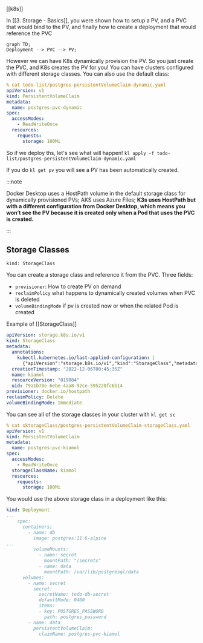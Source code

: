 [[k8s]]

In [[3. Storage - Basics]], you were shown how to setup a PV, and a PVC that would bind to the PV, and finally how to create a deployment that would reference the PVC

```mermaid
graph TD;
Deployment --> PVC --> PV;
```


However we can have K8s dynamically provision the PV.  So you just create the PVC, and K8s creates the PV for you!  You can have clusters configured with different storage classes.  You can also use the default class:

```yaml
% cat todo-list/postgres-persistentVolumeClaim-dynamic.yaml                                                                           
apiVersion: v1
kind: PersistentVolumeClaim
metadata:
  name: postgres-pvc-dynamic
spec:
  accessModes:
    - ReadWriteOnce
  resources:
    requests:
      storage: 100Mi
```

So if we deploy ths, let's see what will happen!  `kl apply -f todo-list/postgres-persistentVolumeClaim-dynamic.yaml`

If you do `kl get pv` you will see a PV has been automatically created. 

:::note

Docker Desktop uses a HostPath volume in the default storage class for dynamically provisioned PVs; AKS uses Azure Files; **K3s uses HostPath but with a different configuration from Docker Desktop, which means you won’t see the PV because it is created only when a Pod that uses the PVC is created.**

:::


## Storage Classes

`kind: StorageClass`

You can create a storage class and reference it from the PVC.  Three fields:

- `provisioner`:  How to create PV on demand
- `reclaimPolicy` what happens to dynamically created volumes when PVC is deleted
- `volumeBindingMode` if pv is created now or when the related Pod is created

Example of [[StorageClass]]

```YAML
apiVersion: storage.k8s.io/v1
kind: StorageClass
metadata:
  annotations:
    kubectl.kubernetes.io/last-applied-configuration: |
      {"apiVersion":"storage.k8s.io/v1","kind":"StorageClass","metadata":{"annotations":{},"name":"kiamol"},"provisioner":"docker.io/hostpath","reclaimPolicy":"Delete","volumeBindingMode":"Immediate"}
  creationTimestamp: "2022-12-06T00:45:35Z"
  name: kiamol
  resourceVersion: "819084"
  uid: 79a1b70e-6ebe-4aa8-92ce-595220fc6b14
provisioner: docker.io/hostpath
reclaimPolicy: Delete
volumeBindingMode: Immediate
```


You can see all of the storage classes in your cluster with `kl get sc`

```yaml
% cat sktorageClass/postgres-persistentVolumeClaim-storageClass.yaml                                                                   
apiVersion: v1
kind: PersistentVolumeClaim
metadata:
  name: postgres-pvc-kiamol
spec:
  accessModes:
    - ReadWriteOnce
  storageClassName: kiamol
  resources:
    requests:
      storage: 100Mi
```

You would use the above storage class in a deployment like this:

```yaml
kind: Deployment
...
    spec:
      containers:
        - name: db
          image: postgres:11.6-alpine
...
          volumeMounts:
            - name: secret
              mountPath: "/secrets"
            - name: data
              mountPath: /var/lib/postgresql/data
      volumes:
        - name: secret
          secret:
            secretName: todo-db-secret
            defaultMode: 0400
            items:
            - key: POSTGRES_PASSWORD
              path: postgres_password
        - name: data
          persistentVolumeClaim:
            claimName: postgres-pvc-kiamol
```

